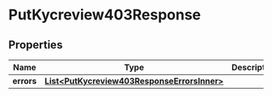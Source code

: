 

# PutKycreview403Response


## Properties

| Name | Type | Description | Notes |
|------------ | ------------- | ------------- | -------------|
|**errors** | [**List&lt;PutKycreview403ResponseErrorsInner&gt;**](PutKycreview403ResponseErrorsInner.md) |  |  [optional] |



